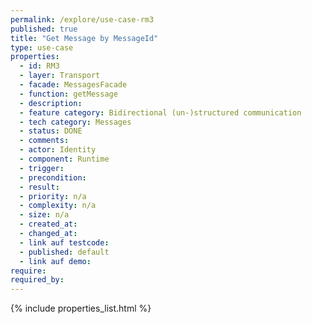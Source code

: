 ```yaml
---
permalink: /explore/use-case-rm3
published: true
title: "Get Message by MessageId"
type: use-case
properties:
  - id: RM3
  - layer: Transport
  - facade: MessagesFacade
  - function: getMessage
  - description:
  - feature category: Bidirectional (un-)structured communication
  - tech category: Messages
  - status: DONE
  - comments:
  - actor: Identity
  - component: Runtime
  - trigger:
  - precondition:
  - result:
  - priority: n/a
  - complexity: n/a
  - size: n/a
  - created_at:
  - changed_at:
  - link auf testcode:
  - published: default
  - link auf demo:
require:
required_by:
---
```

{% include properties_list.html %}
